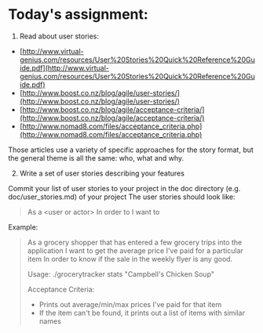 # Today's assignment:

1. Read about user stories:

  * [http://www.virtual-genius.com/resources/User%20Stories%20Quick%20Reference%20Guide.pdf](http://www.virtual-genius.com/resources/User%20Stories%20Quick%20Reference%20Guide.pdf)
  * [http://www.boost.co.nz/blog/agile/user-stories/](http://www.boost.co.nz/blog/agile/user-stories/)
  * [http://www.boost.co.nz/blog/agile/acceptance-criteria/](http://www.boost.co.nz/blog/agile/acceptance-criteria/)
  * [http://www.nomad8.com/files/acceptance_criteria.php](http://www.nomad8.com/files/acceptance_criteria.php)

Those articles use a variety of specific approaches for the story format, but the general theme is all the same: who, what and why.

2. Write a set of user stories describing your features

Commit your list of user stories to your project in the doc directory (e.g. doc/user_stories.md) of your project
The user stories should look like:

  >  As a \<user or actor\>
  >  In order to <accomplish goal X or achieve a given business value>
  >  I want to <perform an action>

Example:

  >  As a grocery shopper that has entered a few grocery trips into the application
  >  I want to get the average price I've paid for a particular item
  >  In order to know if the sale in the weekly flyer is any good.
  >  
  >  Usage: ./grocerytracker stats "Campbell's Chicken Soup"
  >  
  >  Acceptance Criteria:
  >  * Prints out average/min/max prices I've paid for that item
  >  * If the item can't be found, it prints out a list of items with similar names